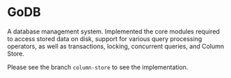 # GoDB
A database management system. Implemented the core modules required to access stored data on disk, support for various query processing operators, as well as transactions, locking, concurrent queries, and Column Store.

Please see the branch `column-store` to see the implementation.
